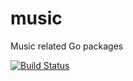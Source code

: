 # music
Music related Go packages

[![Build Status](https://travis-ci.org/go-audio/music.svg?branch=master)](https://travis-ci.org/go-audio/music)

